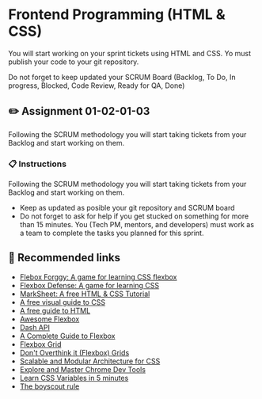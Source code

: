# Frontend Programming (HTML & CSS)

You will start working on your sprint tickets using HTML and CSS. Yo must publish your code to your git repository.

Do not forget to keep updated your SCRUM Board (Backlog, To Do, In progress, Blocked, Code Review, Ready for QA, Done)

## :pencil2: Assignment 01-02-01-03

Following the SCRUM methodology you will start taking tickets from your Backlog and start working on them.

### :clipboard: Instructions

Following the SCRUM methodology you will start taking tickets from your Backlog and start working on them.
* Keep as updated as posible your git repository and SCRUM board
* Do not forget to ask for help if you get stucked on something for more than 15 minutes. You (Tech PM, mentors, and developers) must work as a team to complete the tasks you planned for this sprint.

## :pill: Recommended links
* [Flebox Forggy: A game for learning CSS flexbox](http://flexboxfroggy.com/#es)
* [Flexbox Defense: A game for learning CSS](http://www.flexboxdefense.com/)
* [MarkSheet: A free HTML & CSS Tutorial](https://marksheet.io/)
* [A free visual guide to CSS](https://cssreference.io/)
* [A free guide to HTML](https://htmlreference.io/)
* [Awesome Flexbox](https://github.com/afonsopacifer/awesome-flexbox)
* [Dash API](https://kapeli.com/dash)
* [A Complete Guide to Flexbox](https://css-tricks.com/snippets/css/a-guide-to-flexbox/)
* [Flexbox Grid](http://flexboxgrid.com/) 
* [Don't Overthink it (Flexbox) Grids](https://css-tricks.com/dont-overthink-flexbox-grids/)
* [Scalable and Modular Architecture for CSS](https://drive.google.com/file/d/1792A2pkriOnjwb7Lh7MPtx7lUuSusrub/view?usp=sharing)
* [Explore and Master Chrome Dev Tools](http://discover-devtools.codeschool.com/)
* [Learn CSS Variables in 5 minutes](https://medium.freecodecamp.org/learn-css-variables-in-5-minutes-80cf63b4025d)
* [The boyscout rule](https://medium.com/@biratkirat/step-8-the-boy-scout-rule-robert-c-martin-uncle-bob-9ac839778385)
